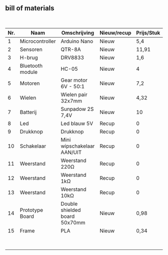 ## bill of materials
<br />

|Nr.  |Naam              |Omschrijving                   |Nieuw/recup|Prijs/Stuk|Aantal|Subtotaal|
|-----|------------------|-------------------------------|-----------|----------|------|---------|
|1    |Microcontroller	 |Arduino Nano	                 |Nieuw      |5,4	      |1	   |5,4      |
|2	  |Sensoren	         |QTR-8A	                       |Nieuw      |11,91	    |1	   |11,91    |
|3	  |H-brug	           |DRV8833	                       |Nieuw      |1,6	      |1	   |1,6      |
|4	  |Bluetooth module	 |HC-05	                         |Nieuw      |4	        |1	   |4        |
|5	  |Motoren	         |Gear motor 6V - 50:1	         |Nieuw      |7,2	      |2	   |14,4     |
|6	  |Wielen	           |Wielen pair 32x7mm	           |Nieuw      |4,32	    |1	   |4,32     |
|7	  |Batterij	         |Sunpadow 2S 7,4V	             |Nieuw      |10	      |1	   |10       |
|8	  |Led	             |Led blauw 5V	                 |Recup      |0	        |1	   |0        |
|9	  |Drukknop	         |Drukknop 	                     |Recup      |0	        |1	   |0        |
|10	  |Schakelaar	       |Mini wipschakelaar AAN/UIT	   |Recup      |0	        |1	   |0        |
|11	  |Weerstand	       |Weerstand 220Ω	               |Recup      |0	        |1	   |0        | 
|12	  |Weerstand	       |Weerstand 1kΩ	                 |Recup      |0	        |3	   |0        |
|13	  |Weerstand	       |Weerstand 10kΩ	               |Recup      |0	        |1	   |0        |
|14	  |Prototype Board   |Double shielded board 50x70mm	 |Nieuw      |0,98	    |1	   |0,98     |
|15	  |Frame	           |PLA	                           |Nieuw      |0,34	    |1	   |0,34     |
|     |                  |                               |           |   |Totaal prijs:|52,95    |
                                                                        
                                                                                              
